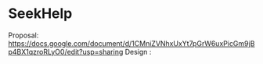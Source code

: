 # SeekHelp

Proposal: https://docs.google.com/document/d/1CMniZVNhxUxYt7pGrW6uxPicGm9jBp4BX1qzroRLyO0/edit?usp=sharing
Design  :
